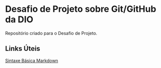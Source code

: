 # Desafio de Projeto sobre Git/GitHub da DIO
Repositório criado para o Desafio de Projeto.

## Links Úteis
[Sintaxe Básica Markdown](http://www.markdownguide.org/basic-syntax/)
